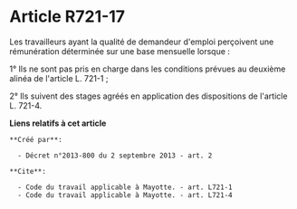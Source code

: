 # Article R721-17

Les travailleurs ayant la qualité de demandeur d'emploi perçoivent une rémunération déterminée sur une base mensuelle
lorsque : 

1° Ils ne sont pas pris en charge dans les conditions prévues au deuxième alinéa de l'article L. 721-1 ; 

2° Ils suivent des stages agréés en application des dispositions de l'article L. 721-4.

**Liens relatifs à cet article**

	**Créé par**:

	  - Décret n°2013-800 du 2 septembre 2013 - art. 2

	**Cite**:

	  - Code du travail applicable à Mayotte. - art. L721-1
	  - Code du travail applicable à Mayotte. - art. L721-4
